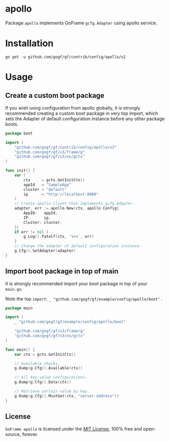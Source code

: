 # apollo
Package `apollo` implements GoFrame `gcfg.Adapter` using apollo service.


# Installation
```
go get -u github.com/gogf/gf/contrib/config/apollo/v2
```

# Usage

## Create a custom boot package

If you wish using configuration from apollo globally,
it is strongly recommended creating a custom boot package in very top import, 
which sets the Adapter of default configuration instance before any other package boots.

```go
package boot

import (
	"github.com/gogf/gf/contrib/config/apollo/v2"
	"github.com/gogf/gf/v3/frame/g"
	"github.com/gogf/gf/v3/os/gctx"
)

func init() {
	var (
		ctx     = gctx.GetInitCtx()
		appId   = "SampleApp"
		cluster = "default"
		ip      = "http://localhost:8080"
	)
	// Create apollo Client that implements gcfg.Adapter.
	adapter, err := apollo.New(ctx, apollo.Config{
		AppID:   appId,
		IP:      ip,
		Cluster: cluster,
	})
	if err != nil {
		g.Log().Fatalf(ctx, `%+v`, err)
	}
	// Change the adapter of default configuration instance.
	g.Cfg().SetAdapter(adapter)
}
```

## Import boot package in top of main

It is strongly recommended import your boot package in top of your `main.go`.

Note the top `import`: `_ "github.com/gogf/gf/example/config/apollo/boot"` .

```go
package main

import (
	_ "github.com/gogf/gf/example/config/apollo/boot"

	"github.com/gogf/gf/v3/frame/g"
	"github.com/gogf/gf/v3/os/gctx"
)

func main() {
	var ctx = gctx.GetInitCtx()

	// Available checks.
	g.Dump(g.Cfg().Available(ctx))

	// All key-value configurations.
	g.Dump(g.Cfg().Data(ctx))

	// Retrieve certain value by key.
	g.Dump(g.Cfg().MustGet(ctx, "server.address"))
}
```

## License

`GoFrame apollo` is licensed under the [MIT License](../../../LICENSE), 100% free and open-source, forever.